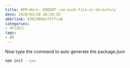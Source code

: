 ```yaml
---
title: NPM-Warn--ENOENT--no-such-file-or-directory
date: 2020/03/28 20:59:33
abbrlink: 03619094cf5ffca8
categories:
- 杂七杂八
tags:
- AR
---
```

Now type the command to auto generate the package.json

```bash
npm init --yes
```
